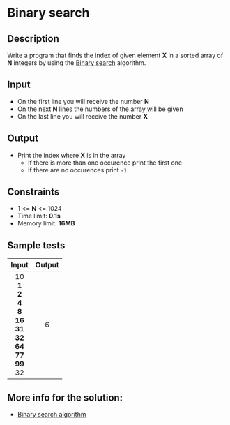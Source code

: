 # Binary search

## Description
Write a program that finds the index of given element **X** in a sorted array of **N** integers by using the [Binary search](https://en.wikipedia.org/wiki/Binary_search_algorithm) algorithm.

## Input
- On the first line you will receive the number **N**
- On the next **N** lines the numbers of the array will be given
- On the last line you will receive the number **X**

## Output
- Print the index where **X** is in the array
  - If there is more than one occurence print the first one
  - If there are no occurences print `-1`

## Constraints
- 1 <= **N** <= 1024
- Time limit: **0.1s**
- Memory limit: **16MB**

## Sample tests

| Input | Output |
|:-----:|:------:|
| 10<br>**1<br>2<br>4<br>8<br>16<br>31<br>32<br>64<br>77<br>99**<br>32 | 6 |

## More info for the solution:
- [Binary search algorithm](https://en.wikipedia.org/wiki/Binary_search_algorithm)
